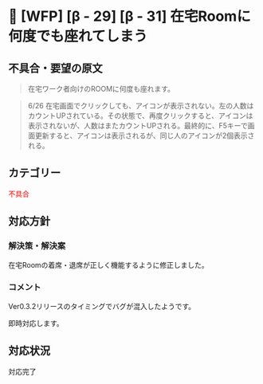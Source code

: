 # 🌳 [WFP] [β - 29] [β - 31] 在宅Roomに何度でも座れてしまう

## 不具合・要望の原文

> 在宅ワーク者向けのROOMに何度も座れます。

> 6/26 在宅画面でクリックしても、アイコンが表示されない。左の人数はカウントUPされている。その状態で、再度クリックすると、アイコンは表示されないが、人数はまたカウントUPされる。最終的に、F5キーで画面更新すると、アイコンは表示されるが、同じ人のアイコンが2個表示される。

## カテゴリー

<span style="color: red;">不具合</span>

## 対応方針

### 解決策・解決案

在宅Roomの着席・退席が正しく機能するように修正しました。

### コメント

Ver0.3.2リリースのタイミングでバグが混入したようです。

即時対応します。

## 対応状況

対応完了